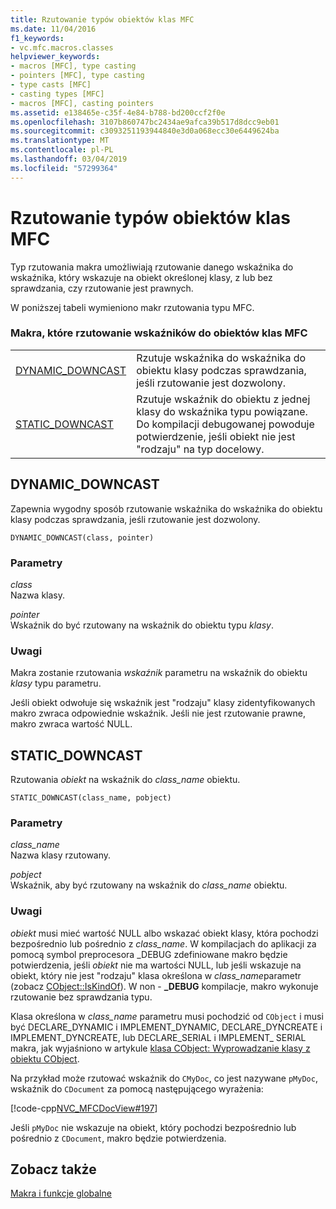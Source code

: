 ```yaml
---
title: Rzutowanie typów obiektów klas MFC
ms.date: 11/04/2016
f1_keywords:
- vc.mfc.macros.classes
helpviewer_keywords:
- macros [MFC], type casting
- pointers [MFC], type casting
- type casts [MFC]
- casting types [MFC]
- macros [MFC], casting pointers
ms.assetid: e138465e-c35f-4e84-b788-bd200ccf2f0e
ms.openlocfilehash: 3107b860747bc2434ae9afca39b517d8dcc9eb01
ms.sourcegitcommit: c3093251193944840e3d0a068ecc30e6449624ba
ms.translationtype: MT
ms.contentlocale: pl-PL
ms.lasthandoff: 03/04/2019
ms.locfileid: "57299364"
---
```

# <a name="type-casting-of-mfc-class-objects"></a>Rzutowanie typów obiektów klas MFC

Typ rzutowania makra umożliwiają rzutowanie danego wskaźnika do wskaźnika, który wskazuje na obiekt określonej klasy, z lub bez sprawdzania, czy rzutowanie jest prawnych.

W poniższej tabeli wymieniono makr rzutowania typu MFC.

### <a name="macros-that-cast-pointers-to-mfc-class-objects"></a>Makra, które rzutowanie wskaźników do obiektów klas MFC

|||
|-|-|
|[DYNAMIC_DOWNCAST](#dynamic_downcast)|Rzutuje wskaźnika do wskaźnika do obiektu klasy podczas sprawdzania, jeśli rzutowanie jest dozwolony.|
|[STATIC_DOWNCAST](#static_downcast)|Rzutuje wskaźnik do obiektu z jednej klasy do wskaźnika typu powiązane. Do kompilacji debugowanej powoduje potwierdzenie, jeśli obiekt nie jest "rodzaju" na typ docelowy.|

##  <a name="dynamic_downcast"></a>  DYNAMIC_DOWNCAST

Zapewnia wygodny sposób rzutowanie wskaźnika do wskaźnika do obiektu klasy podczas sprawdzania, jeśli rzutowanie jest dozwolony.

```
DYNAMIC_DOWNCAST(class, pointer)
```

### <a name="parameters"></a>Parametry

*class*<br/>
Nazwa klasy.

*pointer*<br/>
Wskaźnik do być rzutowany na wskaźnik do obiektu typu *klasy*.

### <a name="remarks"></a>Uwagi

Makra zostanie rzutowania *wskaźnik* parametru na wskaźnik do obiektu *klasy* typu parametru.

Jeśli obiekt odwołuje się wskaźnik jest "rodzaju" klasy zidentyfikowanych makro zwraca odpowiednie wskaźnik. Jeśli nie jest rzutowanie prawne, makro zwraca wartość NULL.

##  <a name="static_downcast"></a>  STATIC_DOWNCAST

Rzutowania *obiekt* na wskaźnik do *class_name* obiektu.

```
STATIC_DOWNCAST(class_name, pobject)
```

### <a name="parameters"></a>Parametry

*class_name*<br/>
Nazwa klasy rzutowany.

*pobject*<br/>
Wskaźnik, aby być rzutowany na wskaźnik do *class_name* obiektu.

### <a name="remarks"></a>Uwagi

*obiekt* musi mieć wartość NULL albo wskazać obiekt klasy, która pochodzi bezpośrednio lub pośrednio z *class_name*. W kompilacjach do aplikacji za pomocą symbol preprocesora _DEBUG zdefiniowane makro będzie potwierdzenia, jeśli *obiekt* nie ma wartości NULL, lub jeśli wskazuje na obiekt, który nie jest "rodzaju" klasa określona w *class_name*parametr (zobacz [CObject::IsKindOf](../../mfc/reference/cobject-class.md#iskindof)). W non - **_DEBUG** kompilacje, makro wykonuje rzutowanie bez sprawdzania typu.

Klasa określona w *class_name* parametru musi pochodzić od `CObject` i musi być DECLARE_DYNAMIC i IMPLEMENT_DYNAMIC, DECLARE_DYNCREATE i IMPLEMENT_DYNCREATE, lub DECLARE_SERIAL i IMPLEMENT_ SERIAL makra, jak wyjaśniono w artykule [klasa CObject: Wyprowadzanie klasy z obiektu CObject](../../mfc/deriving-a-class-from-cobject.md).

Na przykład może rzutować wskaźnik do `CMyDoc`, co jest nazywane `pMyDoc`, wskaźnik do `CDocument` za pomocą następującego wyrażenia:

[!code-cpp[NVC_MFCDocView#197](../../mfc/codesnippet/cpp/type-casting-of-mfc-class-objects_1.cpp)]

Jeśli `pMyDoc` nie wskazuje na obiekt, który pochodzi bezpośrednio lub pośrednio z `CDocument`, makro będzie potwierdzenia.

## <a name="see-also"></a>Zobacz także

[Makra i funkcje globalne](../../mfc/reference/mfc-macros-and-globals.md)
